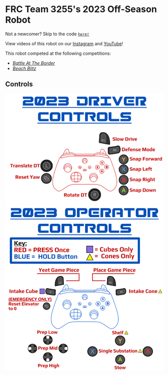 # FRC Team 3255's 2023 Off-Season Robot
Not a newcomer? Skip to the code [`here!`](src/main/java/frc/robot)

View videos of this robot on our [Instagram]() and [YouTube]()!

This robot competed at the following competitions:

- [*Battle At The Border*](https://battleattheborder.wordpress.com/)
- [*Beach Blitz*](https://www.thebluealliance.com/event/2023cabl)

## Controls
![Driver Controls](assets/driverControls23.png)
![Operator Controls](assets/operatorControls23.png)